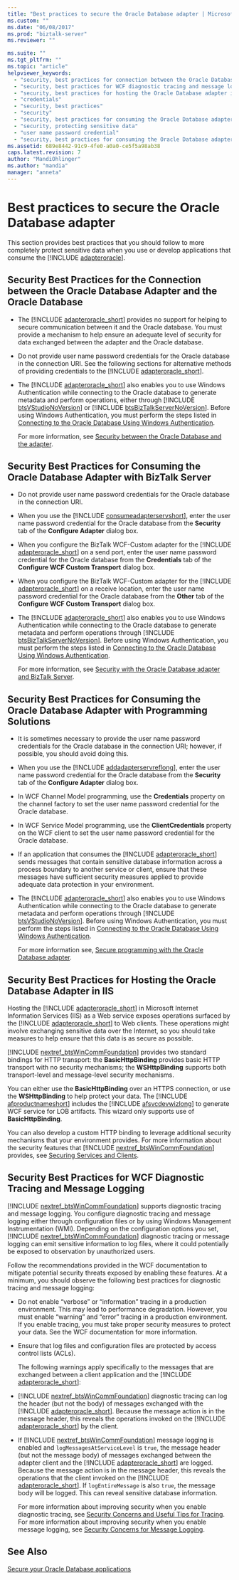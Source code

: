```yaml
---
title: "Best practices to secure the Oracle Database adapter | Microsoft Docs"
ms.custom: ""
ms.date: "06/08/2017"
ms.prod: "biztalk-server"
ms.reviewer: ""

ms.suite: ""
ms.tgt_pltfrm: ""
ms.topic: "article"
helpviewer_keywords: 
  - "security, best practices for connection between the Oracle Database adapter and the Oracle database"
  - "security, best practices for WCF diagnostic tracing and message logging"
  - "security, best practices for hosting the Oracle Database adapter in IIS"
  - "credentials"
  - "security, best practices"
  - "security"
  - "security, best practices for consuming the Oracle Database adapter with BizTalk Server"
  - "security, protecting sensitive data"
  - "user name password credential"
  - "security, best practices for consuming the Oracle Database adapter with programming solutions"
ms.assetid: 689e8442-91c9-4fe0-a0a0-ce5f5a98ab38
caps.latest.revision: 7
author: "MandiOhlinger"
ms.author: "mandia"
manager: "anneta"
---
```

# Best practices to secure the Oracle Database adapter
This section provides best practices that you should follow to more completely protect sensitive data when you use or develop applications that consume the [!INCLUDE [adapteroracle](../../includes/adapteroracle-md.md)].  
  
## Security Best Practices for the Connection between the Oracle Database Adapter and the Oracle Database  
  
- The [!INCLUDE [adapteroracle_short](../../includes/adapteroracle-short-md.md)] provides no support for helping to secure communication between it and the Oracle database. You must provide a mechanism to help ensure an adequate level of security for data exchanged between the adapter and the Oracle database.  
  
- Do not provide user name password credentials for the Oracle database in the connection URI. See the following sections for alternative methods of providing credentials to the [!INCLUDE [adapteroracle_short](../../includes/adapteroracle-short-md.md)].  
  
- The [!INCLUDE [adapteroracle_short](../../includes/adapteroracle-short-md.md)] also enables you to use Windows Authentication while connecting to the Oracle database to generate metadata and perform operations, either through [!INCLUDE [btsVStudioNoVersion](../../includes/btsvstudionoversion-md.md)] or [!INCLUDE [btsBizTalkServerNoVersion](../../includes/btsbiztalkservernoversion-md.md)]. Before using Windows Authentication, you must perform the steps listed in [Connecting to the Oracle Database Using Windows Authentication](../../adapters-and-accelerators/adapter-oracle-database/connect-to-the-oracle-database-using-windows-authentication.md).  
  
  For more information, see [Security between the Oracle Database and the adapter](../../adapters-and-accelerators/adapter-oracle-database/security-between-the-oracle-database-and-the-adapter.md).  
  
## Security Best Practices for Consuming the Oracle Database Adapter with BizTalk Server  
  
- Do not provide user name password credentials for the Oracle database in the connection URI.  
  
- When you use the [!INCLUDE [consumeadapterservshort](../../includes/consumeadapterservshort-md.md)], enter the user name password credential for the Oracle database from the <strong>Security</strong> tab of the <strong>Configure Adapter</strong> dialog box.  
  
- When you configure the BizTalk WCF-Custom adapter for the [!INCLUDE [adapteroracle_short](../../includes/adapteroracle-short-md.md)] on a send port, enter the user name password credential for the Oracle database from the <strong>Credentials</strong> tab of the <strong>Configure WCF Custom Transport</strong> dialog box.  
  
- When you configure the BizTalk WCF-Custom adapter for the [!INCLUDE [adapteroracle_short](../../includes/adapteroracle-short-md.md)] on a receive location, enter the user name password credential for the Oracle database from the <strong>Other</strong> tab of the <strong>Configure WCF Custom Transport</strong> dialog box.  
  
- The [!INCLUDE [adapteroracle_short](../../includes/adapteroracle-short-md.md)] also enables you to use Windows Authentication while connecting to the Oracle database to generate metadata and perform operations through [!INCLUDE [btsBizTalkServerNoVersion](../../includes/btsbiztalkservernoversion-md.md)]. Before using Windows Authentication, you must perform the steps listed in [Connecting to the Oracle Database Using Windows Authentication](../../adapters-and-accelerators/adapter-oracle-database/connect-to-the-oracle-database-using-windows-authentication.md).  
  
  For more information, see [Security with the Oracle Database adapter and BizTalk Server](../../adapters-and-accelerators/adapter-oracle-database/security-with-the-oracle-database-adapter-and-biztalk-server.md).
  
## Security Best Practices for Consuming the Oracle Database Adapter with Programming Solutions  
  
- It is sometimes necessary to provide the user name password credentials for the Oracle database in the connection URI; however, if possible, you should avoid doing this.  
  
- When you use the [!INCLUDE [addadapterservreflong](../../includes/addadapterservreflong-md.md)], enter the user name password credential for the Oracle database from the <strong>Security</strong> tab of the <strong>Configure Adapter</strong> dialog box.  
  
- In WCF Channel Model programming, use the **Credentials** property on the channel factory to set the user name password credential for the Oracle database.  
  
- In WCF Service Model programming, use the **ClientCredentials** property on the WCF client to set the user name password credential for the Oracle database.  
  
- If an application that consumes the [!INCLUDE [adapteroracle_short](../../includes/adapteroracle-short-md.md)] sends messages that contain sensitive database information across a process boundary to another service or client, ensure that these messages have sufficient security measures applied to provide adequate data protection in your environment.  
  
- The [!INCLUDE [adapteroracle_short](../../includes/adapteroracle-short-md.md)] also enables you to use Windows Authentication while connecting to the Oracle database to generate metadata and perform operations through [!INCLUDE [btsVStudioNoVersion](../../includes/btsvstudionoversion-md.md)]. Before using Windows Authentication, you must perform the steps listed in [Connecting to the Oracle Database Using Windows Authentication](../../adapters-and-accelerators/adapter-oracle-database/connect-to-the-oracle-database-using-windows-authentication.md).  
  
  For more information see, [Secure programming with the Oracle Database adapter](../../adapters-and-accelerators/adapter-oracle-database/secure-programming-with-the-oracle-database-adapter.md).  
  
## Security Best Practices for Hosting the Oracle Database Adapter in IIS  
 Hosting the [!INCLUDE [adapteroracle_short](../../includes/adapteroracle-short-md.md)] in Microsoft Internet Information Services (IIS) as a Web service exposes operations surfaced by the [!INCLUDE [adapteroracle_short](../../includes/adapteroracle-short-md.md)] to Web clients. These operations might involve exchanging sensitive data over the Internet, so you should take measures to help ensure that this data is as secure as possible.  
  
 [!INCLUDE [nextref_btsWinCommFoundation](../../includes/nextref-btswincommfoundation-md.md)] provides two standard bindings for HTTP transport: the <strong>BasicHttpBinding</strong> provides basic HTTP transport with no security mechanisms; the <strong>WSHttpBinding</strong> supports both transport-level and message-level security mechanisms.  
  
 You can either use the <strong>BasicHttpBinding</strong> over an HTTPS connection, or use the <strong>WSHttpBinding</strong> to help protect your data. The [!INCLUDE [afproductnameshort](../../includes/afproductnameshort-md.md)] includes the [!INCLUDE [afsvcdevwizlong](../../includes/afsvcdevwizlong-md.md)] to generate WCF service for LOB artifacts. This wizard only supports use of <strong>BasicHttpBinding</strong>.  
  
 You can also develop a custom HTTP binding to leverage additional security mechanisms that your environment provides. For more information about the security features that [!INCLUDE [nextref_btsWinCommFoundation](../../includes/nextref-btswincommfoundation-md.md)] provides, see [Securing Services and Clients](https://msdn.microsoft.com/library/ms734736.aspx).  
  
## Security Best Practices for WCF Diagnostic Tracing and Message Logging  
 [!INCLUDE [nextref_btsWinCommFoundation](../../includes/nextref-btswincommfoundation-md.md)] supports diagnostic tracing and message logging. You configure diagnostic tracing and message logging either through configuration files or by using Windows Management Instrumentation (WMI). Depending on the configuration options you set, [!INCLUDE [nextref_btsWinCommFoundation](../../includes/nextref-btswincommfoundation-md.md)] diagnostic tracing or message logging can emit sensitive information to log files, where it could potentially be exposed to observation by unauthorized users.  
  
 Follow the recommendations provided in the WCF documentation to mitigate potential security threats exposed by enabling these features. At a minimum, you should observe the following best practices for diagnostic tracing and message logging:  
  
- Do not enable “verbose” or “information” tracing in a production environment. This may lead to performance degradation. However, you must enable “warning” and “error” tracing in a production environment. If you enable tracing, you must take proper security measures to protect your data. See the WCF documentation for more information.  
  
- Ensure that log files and configuration files are protected by access control lists (ACLs).  
  
  The following warnings apply specifically to the messages that are exchanged between a client application and the [!INCLUDE [adapteroracle_short](../../includes/adapteroracle-short-md.md)]:  
  
- [!INCLUDE [nextref_btsWinCommFoundation](../../includes/nextref-btswincommfoundation-md.md)] diagnostic tracing can log the header (but not the body) of messages exchanged with the [!INCLUDE [adapteroracle_short](../../includes/adapteroracle-short-md.md)]. Because the message action is in the message header, this reveals the operations invoked on the [!INCLUDE [adapteroracle_short](../../includes/adapteroracle-short-md.md)] by the client.  
  
- If [!INCLUDE [nextref_btsWinCommFoundation](../../includes/nextref-btswincommfoundation-md.md)] message logging is enabled and `logMessagesAtServiceLevel` is `true`, the message header (but not the message body) of messages exchanged between the adapter client and the [!INCLUDE [adapteroracle_short](../../includes/adapteroracle-short-md.md)] are logged. Because the message action is in the message header, this reveals the operations that the client invoked on the [!INCLUDE [adapteroracle_short](../../includes/adapteroracle-short-md.md)]. If `logEntireMessage` is also `true`, the message body will be logged. This can reveal sensitive database information.  
  
  For more information about improving security when you enable diagnostic tracing, see [Security Concerns and Useful Tips for Tracing](https://msdn.microsoft.com/library/ms733053.aspx). For more information about improving security when you enable message logging, see [Security Concerns for Message Logging](https://msdn.microsoft.com/library/ms730318.aspx). 
  
## See Also  
[Secure your Oracle Database applications](../../adapters-and-accelerators/adapter-oracle-database/secure-your-oracle-database-applications.md)